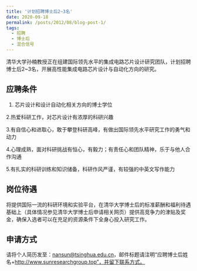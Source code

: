 ```yaml
---
title: '计划招聘博士后2~3名'
date: 2020-09-18
permalink: /posts/2012/08/blog-post-1/
tags:
  - 招聘
  - 博士后
  - 混合信号
---
```


清华大学孙楠教授正在组建国际领先水平的集成电路芯片设计研究团队，计划招聘博士后2~3名，开展高性能集成电路芯片设计与自动化方向的研究。

应聘条件
------

1. 芯片设计和设计自动化相关方向的博士学位

2.热爱科研工作，对芯片设计有浓厚的科研兴趣

3.有自信心和进取心，敢于攀登科研高峰，有做出国际领先水平研究工作的勇气和动力

4.心理成熟，面对科研挑战有恒心，有毅力；有责任心和团队精神，乐于与他人合作沟通

5.有扎实的科研训练和知识储备，科研作风严谨，有较强的中英文写作能力


岗位待遇
------

将提供国际一流的科研环境和实验平台，在清华大学博士后的标准薪酬和福利待遇基础上（具体情况参见清华大学博士后申请相关网页）提供高竞争力的津贴及奖金，确保入选者可以在充足的资源条件下全身心投入研究工作。


申请方式
------

请将个人简历发至：nansun@tsinghua.edu.cn，邮件标题请注明“应聘博士后姓名+http://www.sunresearchgroup.top”，并留下联系方式。
